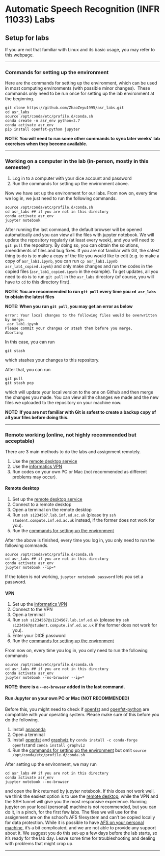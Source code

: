 # Automatic Speech Recognition (INFR 11033) Labs 

## Setup for labs

If you are not that familiar with Linux and its basic usage, you may refer to [this webpage](https://computing.help.inf.ed.ac.uk/linux).

****

### Commands for setting up the environment

Here are the commands for setting up the environment, which can be used in most computing environments (with possible minor changes).  These commands only need to be run once for setting up the lab environment at the beginning.

```shell
git clone https://github.com/ZhaoZeyu1995/asr_labs.git
cd asr_labs
source /opt/conda/etc/profile.d/conda.sh
conda create -n asr_env python=3.7
conda activate asr_env
pip install openfst-python jupyter
```

**NOTE: You will need to run some other commands to sync later weeks’ lab exercises when they become available.**

****

### Working on a computer in the lab (in-person, mostly in this semester)

1.  Log in to a computer with your dice account and password
2.  Run the commands for setting up the environment above.

Now we have set up the environment for our labs. From now on, every time we log in, we just need to run the following commands.

```shell
source /opt/conda/etc/profile.d/conda.sh 
cd asr_labs ## if you are not in this directory
conda activate asr_env 
jupyter notebook
```

After running the last command, the default browser will be opened automatically and you can view all the files with jupyter notebook. 
We will update the repository regularly (at least every week), and you will need to `git pull` the repository. 
By doing so, you can obtain the solutions, amendments of files and bug fixes. 
If you are not familiar with Git, the safest thing to do is to make a copy of the file you would like to edit (e.g. to make a copy of `asr_lab1.ipynb`, you can run `cp asr_lab1.ipynb asr_lab1_copied.ipynb`) and only make changes and run the codes in the copied files (`asr_lab1_copied.ipynb` in the example). 
To get updates, all you need to do is to run `git pull` in the `asr_labs` directory (of course, you will have to `cd` to this directory first).

**NOTE: You are recommended to run `git pull` every time you `cd asr_labs` to obtain the latest files**

**NOTE: When you run `git pull`, you may get an error as below**

```
error: Your local changes to the following files would be overwritten by merge:
 asr_lab1.ipynb
Please commit your changes or stash them before you merge.
Aborting
```

In this case, you can run

```
git stash
```

which stashes your changes to this repository. 

After that, you can run

```
git pull
git stash pop
```

which will update your local version to the one on Github and then merge the changes you made. 
You can view all the changes we made and the new files we uploaded to the repository on your machine now. 

**NOTE: If you are not familiar with Git is safest to create a backup copy of all your files before doing this.**

****

### Remote working (online, not highly recommended but acceptable)

There are 3 main methods to do the labs and assignment remotely.

1.  Use the [remote desktop service](https://computing.help.inf.ed.ac.uk/remote-desktop)
2.  Use the [informatics VPN](https://computing.help.inf.ed.ac.uk/openvpn)
3.  Run codes on your own PC or Mac (not recommended as different problems may occur).

#### Remote desktop

1.  Set up the [remote desktop service](http://computing.help.inf.ed.ac.uk/remote-desktop)
2.  Connect to a remote desktop
3.  Open a terminal on the remote desktop
4.  Run `ssh s1234567.lab.inf.ed.ac.uk` (please try `ssh student.compute.inf.ed.ac.uk` instead, if the former does not work for you).
5.  Run the [commands for setting up the environment](#commands-for-setting-up-the-environment)

After the above is finished, every time you log in, you only need to run the following commands.

```shell
source /opt/conda/etc/profile.d/conda.sh 
cd asr_labs ## if you are not in this directory
conda activate asr_env 
jupyter notebook --ip=*
```

If the token is not working, `jupyter notebook password` lets you set a password.

#### VPN

1.  Set up the [informatics VPN](https://computing.help.inf.ed.ac.uk/openvpn)
2.  Connect to the VPN
3.  Open a terminal
4.  Run `ssh s1234567@s1234567.lab.inf.ed.uk` (please try `ssh s1234567@student.compute.inf.ed.ac.uk` if the former does not work for you).
5.  Enter your DICE password
6.  Run the [commands for setting up the environment](#commands-for-setting-up-the-environment)

From now on, every time you log in, you only need to run the following commands

```shell
source /opt/conda/etc/profile.d/conda.sh
cd asr_labs ## if you are not in this directory
conda activate asr_env
jupyter notebook --no-browser --ip=*
```

**NOTE: there is a `--no-browser` added in the last command.**

#### Run Jupyter on your own PC or Mac (NOT RECOMMENDED)

Before this, you might need to check if [openfst](https://www.openfst.org/twiki/bin/view/FST/WebHome) and [openfst-python](https://pypi.org/project/openfst-python/) are compatible with your operating system. 
Please make sure of this before you do the following.

1.  Install [anaconda](https://www.anaconda.com/)
2.  Open a terminal
3.  Install [openfst](https://www.openfst.org/twiki/bin/view/FST/WebHome) and [graphviz](https://graphviz.org/) by `conda install -c conda-forge openfst`and `conda install graphviz`
4.  Run the [commands for setting up the environment](#commands-for-setting-up-the-environment) but omit `source /opt/conda/etc/profile.d/conda.sh`

After setting up the environment, we may run
```shell
cd asr_labs ## if you are not in this directory
conda activate asr_env
jupyter notebook --no-browser
```

and open the link returned by jupyter notebook. 
If this does not work well, we think the easiest option is to use the [remote desktop](#remote-desktop), while the VPN and the SSH tunnel will give you the most responsive experience. 
Running jupyter on your local (personal) machine is not recommended, but you can do it, in a pinch, for the first few labs.
The files we will use for the assignment are on the school’s AFS filesystem and can’t be copied locally for data protection. While it is possible to have [AFS on your personal machine](http://computing.help.inf.ed.ac.uk/informatics-filesystem), it’s a bit complicated, and we are not able to provide any support about it. 
We suggest you do this set-up a few days before the lab starts, so it’s ready for the lab day. 
Leave some time for troubleshooting and dealing with problems that might crop up.

****